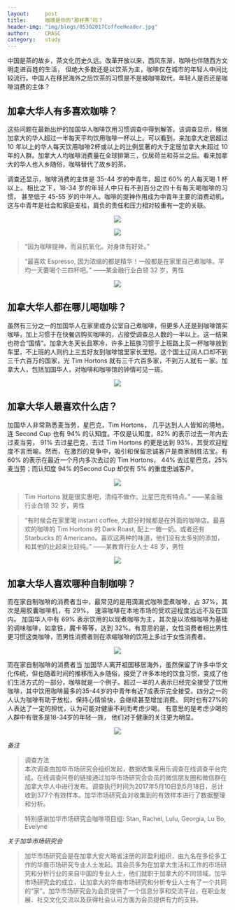 ```yaml
---
layout: 	post
title:      咖啡是你的‘那杯茶’吗？
header-img:	"img/blogs/05302017CoffeeHeader.jpg"
author:     CRASC
category:	study
---
```

<p align="justify">
中国是茶的故乡，茶文化历史久远。改革开放以来，西风东渐，咖啡也伴随西方文明走进百姓的生活， 但绝大多数还是以饮茶为主，咖啡仅在城市的年轻人中间比较流行。中国人在移民海外之后饮茶的习惯是不是被咖啡取代，年轻人是否还是咖啡消费的主体？
</p>

<!--more-->

## 加拿大华人有多喜欢咖啡？
<p align="justify">
这些问题在最新出炉的加国华人咖啡饮用习惯调查中得到解答。该调查显示，移居加拿大的华人超过一半每天平均饮用咖啡一杯以上。可以看到，来加拿大定居超过 10 年以上的华人每天饮用咖啡2杯或以上的比例显著的大于定居加拿大未超过 10 年的人群。加拿大人均咖啡消费量在全球排第三，仅居荷兰和芬兰之后。看来加拿大的华人也入乡随俗，咖啡替代了故乡的茶。
</p>
<p align="justify"> 
调查还显示，咖啡消费的主体是 35-44 岁的中青年，超过 60% 的人每天喝 1 杯以上。相比之下，18-34 岁的年轻人中只有不到百分之四十有每天喝咖啡的习惯， 甚至低于 45-55 岁的中年人。咖啡的提神作用成为中青年主要的消费动机，这与中青年是社会和家庭支柱，肩负的责任和压力相对较重有一定的关联。
</p>

<p align="center">
  <img src="https://mmbiz.qpic.cn/mmbiz_jpg/bbylg7SuiaLeEo3RDibPX7sz6a9AZjO7yAAvuwHWbiaHq7icNEqmYTKd0RiaesyStlDgKx4OEShqnicW9kniaFlLDpyOA/640?wx_fmt=jpeg&tp=webp&wxfrom=5&wx_lazy=1">
</p>

<p align="center">
  <img src="https://mmbiz.qpic.cn/mmbiz_jpg/bbylg7SuiaLeEo3RDibPX7sz6a9AZjO7yA1icwUiaSouPjHib37O6s63MaaSUIkxn6tbYVWXrg28bkxlv73FcicvX1bA/640?wx_fmt=jpeg&tp=webp&wxfrom=5&wx_lazy=1">
</p>

> “因为咖啡提神，而且抗氧化。对身体有好处。”

> “最喜欢 Espresso, 因为浓缩的都是精华！一般都是在家里自己煮咖啡。平均一天要喝个三四杯吧。”
> ――某金融行业白领 32 岁，男性

<p align="center">
  <img src="https://mmbiz.qpic.cn/mmbiz_jpg/bbylg7SuiaLeEo3RDibPX7sz6a9AZjO7yAia0HKGicrPUGAsEtr7ngzrLVrOQOKrESAYOFRwTYJOxYWNa8iadrgibyog/640?wx_fmt=jpeg&tp=webp&wxfrom=5&wx_lazy=1">
</p>

## 加拿大华人都在哪儿喝咖啡？
<p align="justify"> 
虽然有三分之一的加国华人在家里或办公室自己煮咖啡，但更多人还是到咖啡馆买咖啡，加上习惯于在快餐店购买咖啡的，占接受调查总人数的一半以上。这一结果也符合“国情”。加拿大冬天长且寒冷，许多上班族习惯于上班路上买一杯咖啡放到车里，不上班的人则约上三五好友到咖啡馆里家长里短。这个国土辽阔人口却不到三千六百万的国家，光 Tim Hortons 就有三千六百多家，不到万人就有一家。加拿大人，包括加国华人，对咖啡和咖啡馆的钟情可见一斑。
</p>

<p align="center">
  <img src="https://mmbiz.qpic.cn/mmbiz_jpg/bbylg7SuiaLeEo3RDibPX7sz6a9AZjO7yANiczED5OaEGib8rJGNdtict4GEDsN1lCibPRl2cZib68srPWgta0nliciaymQ/640?wx_fmt=jpeg&tp=webp&wxfrom=5&wx_lazy=1">
</p>

## 加拿大华人最喜欢什么店？
<p align="justify"> 
加国华人非常熟悉麦当劳，星巴克，Tim Hortons， 几乎达到人人皆知的境地。 连 Second Cup 也有 94% 的认知度。不仅是认知度，82% 的表示过去一年内去过麦当劳， 91% 去过星巴克，去过 Tim Hortons 的更是达到 93%，其受欢迎程度不言而喻。然而，在激烈的竞争中，吸引和保留忠诚客户是商家制胜法宝。有 60% 的表示在最近一个月内多次去过的 Tim Hortons， 44% 去过星巴克，25% 麦当劳；而认知度 94% 的Second Cup 却仅有 5% 的重度忠诚客户。
</p>

<p align="center">
  <img src="https://mmbiz.qpic.cn/mmbiz_jpg/bbylg7SuiaLeEo3RDibPX7sz6a9AZjO7yAhG2GvibhsY8MdLdZGMBicWumvo8BYAptnkxpMurFHONKbKV1ChPQgtEw/640?wx_fmt=jpeg&tp=webp&wxfrom=5&wx_lazy=1">
</p>

> Tim Hortons 就是很实惠吧，清纯不做作。比星巴克有特点。”
> ――某金融行业白领 32 岁，男性

> “有时候会在家里喝 instant coffee, 大部分时候都是在外面的咖啡店。最喜欢的咖啡的 Tim Hortons 的 Dark Roast, 配上一糖一奶。或者还有 Starbucks 的 Americano。喜欢这两种的味道，他们没有太多别的添加，和其他的比起来比较纯。”
> ――某教育行业人士 48 岁，男性

<p align="center">
  <img src="https://mmbiz.qpic.cn/mmbiz_jpg/bbylg7SuiaLeEo3RDibPX7sz6a9AZjO7yAeicibDSk1Y9jlVHvfEX0jlf4EnuH2TEfxUXzsBkTRGyVckLdic7yF1g7g/640?wx_fmt=jpeg&tp=webp&wxfrom=5&wx_lazy=1">
</p>

## 加拿大华人喜欢哪种自制咖啡？
<p align="justify"> 
而在家自制咖啡的消费者当中，最常见的是用滴漏式咖啡壶煮咖啡，占 37%，其次是用胶囊咖啡机，有 29%。 速溶咖啡在本地市场的受欢迎程度远远不及在国内。
加国华人中有 69% 表示饮用的以现煮咖啡为主，其次是以浓缩咖啡为基础的调味咖啡，如拿铁，魔卡等等，达到 32%。有意思的是，女性消费者相比男性更习惯这类咖啡，而男性消费者则在浓缩咖啡的饮用上多过于女性消费者。
</p>

<p align="center">
  <img src="https://mmbiz.qpic.cn/mmbiz_jpg/bbylg7SuiaLeEo3RDibPX7sz6a9AZjO7yA8c3UmYGRb7BF8G7qT9CKSYib2DGyBQZcStS0gEtss9ETibNJ5SENIOkg/640?wx_fmt=jpeg&tp=webp&wxfrom=5&wx_lazy=1">
</p>

<p align="justify"> 
而在家自制咖啡的消费者当
加国华人离开祖国移居海外，虽然保留了许多中华文化传统，但也随着时间的推移而入乡随俗，接受了许多本地的饮食习惯，变成了他们生活方式的一部分，咖啡就是一个例子。超过一半的人表示已经完全接受了饮用咖啡，其中饮用咖啡最多的35-44岁的中青年有近7成表示完全接受。四分之一的人认为咖啡有助于放松，保持心情愉快，会继续甚至增加消费。 同时也有27%的人表达了一定的担忧，认为可能对健康不利而考虑少喝。 有意思的是考虑少喝的人群中有很多是18-34岁的年轻一族， 他们对于健康的关注更为明显。
</p>

<p align="center">
  <img src="https://mmbiz.qpic.cn/mmbiz_jpg/bbylg7SuiaLeEo3RDibPX7sz6a9AZjO7yAH2yRsOur2BOsWyoTR28BWR6rLMeick7qRiaIibc6bjicL4e5yLcaRS69YQ/640?wx_fmt=jpeg&tp=webp&wxfrom=5&wx_lazy=1">
</p>

*备注*

> 调查方法<br/>
本次调查由加华市场研究会组织发起，数据收集采用乐调查在线调查平台完成。在线调查问卷的链接通过加华市场研究会会员的微信朋友圈和微信群在加拿大华人中进行发布。调查执行时间为2017年5月10日到5月18日，总计收到377个有效样本。加华市场研究会对收集到的有效样本进行了数据整理和分析。
 
> 特别感谢加华市场研究会咖啡项目组: Stan, Rachel, Lulu, Georgia, Lu Bo, Evelyne

*关于加华市场研究会*

> 加华市场研究会是在加拿大安大略省注册的非盈利组织，由九名在多伦多工作的华裔市场研究专业人士发起。其会员多为在加拿大生活和工作的市场研究和分析行业的来自中国的专业人士，他们就职于加拿大的不同领域。加华市场研究会的成立，让加拿大的华裔市场研究和分析专业人士有了一个共同的“家”。加华市场研究会为会员提供了一个信息分享和交流平台，在职业发展、社交文化交流以及获得社会认可方面为会员提供有力的支持。